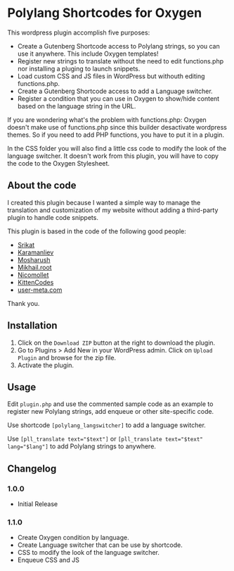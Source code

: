 # Polylang Shortcodes for Oxygen #

This wordpress plugin accomplish five purposes:
- Create a Gutenberg Shortcode access to Polylang strings, so you can use it anywhere. This include Oxygen templates!
- Register new strings to translate without the need to edit functions.php nor installing a pluging to launch snippets.
- Load custom CSS and JS files in WordPress but withouth editing functions.php.
- Create a Gutenberg Shortcode access to add a Language switcher.
- Register a condition that you can use in Oxygen to show/hide content based on the language string in the URL.

If you are wondering what's the problem with functions.php: Oxygen doesn't make use of functions.php since this builder desactivate wordpress themes. So if you need to add PHP functions, you have to put it in a plugin.

In the CSS folder you will also find a little css code to modify the look of the language switcher. It doesn't work from this plugin, you will have to copy the code to the Oxygen Stylesheet.

## About the code ##
I created this plugin because I wanted a simple way to manage the translation and customization of my website without adding a third-party plugin to handle code snippets.

This plugin is based in the code of the following good people:
- [Srikat](https://github.com/srikat/my-custom-functionality/blob/master/plugin.php)
- [Karamanliev](https://gist.github.com/karamanliev/7d0e580da26d8a3344008f14eb238552)
- [Mosharush](https://gist.github.com/Mosharush/5e69d0c0cf61333e7cfd464b471986c1)
- [Mikhail.root](https://stackoverflow.com/a/52122148)
- [Nicomollet](https://gist.github.com/nicomollet/47ba9808f3187c9f1568d8f7c4355b54)
- [KittenCodes](https://gist.github.com/KittenCodes/e7a7207dc56155473cd2f572e27e09ad#file-polylang_condition-php)
- [user-meta.com](https://user-meta.com/blog/include-css-jquery-wordpress-plugin/)

Thank you.

## Installation ##

1. Click on the `Download ZIP` button at the right to download the plugin.
2. Go to Plugins > Add New in your WordPress admin. Click on `Upload Plugin` and browse for the zip file.
3. Activate the plugin.

## Usage ##
Edit `plugin.php` and use the commented sample code as an example to register new Polylang strings, add enqueue or other site-specific code.

Use shortcode `[polylang_langswitcher]` to add a language switcher.

Use `[pll_translate text="$text"]` or `[pll_translate text="$text" lang="$lang"]` to add Polylang strings to anywhere.

## Changelog ##

### 1.0.0 ###
* Initial Release

### 1.1.0 ###
* Create Oxygen condition by language.
* Create Language switcher that can be use by shortcode.
* CSS to modify the look of the language switcher.
* Enqueue CSS and JS